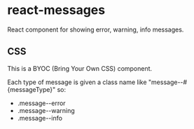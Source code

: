 react-messages
=======================

React component for showing error, warning, info messages.

## CSS
This is a BYOC (Bring Your Own CSS) component.

Each type of message is given a class name like "message--#{messageType}"
so:

* .message--error
* .message--warning
* .message--info
